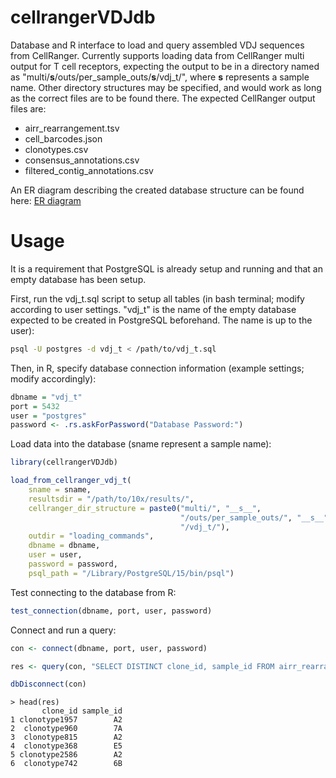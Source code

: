 # cellrangerVDJdb
Database and R interface to load and query assembled VDJ sequences from CellRanger. Currently supports loading data from CellRanger multi output for T cell receptors, expecting the output to be in a directory named as "multi/__s__/outs/per_sample_outs/__s__/vdj_t/", where __s__ represents a sample name. Other directory structures may be specified, and would work as long as the correct files are to be found there. The expected CellRanger output files are:

- airr_rearrangement.tsv
- cell_barcodes.json
- clonotypes.csv
- consensus_annotations.csv
- filtered_contig_annotations.csv

An ER diagram describing the created database structure can be found here: [ER diagram](images/ERD.pdf)

# Usage

It is a requirement that PostgreSQL is already setup and running and that an empty database has been setup. 

First, run the vdj_t.sql script to setup all tables (in bash terminal; modify according to user settings. "vdj_t" is the name of the empty database expected to be created in PostgreSQL beforehand. The name is up to the user):
```sh
psql -U postgres -d vdj_t < /path/to/vdj_t.sql
```

Then, in R, specify database connection information (example settings; modify accordingly):
```r
dbname = "vdj_t"
port = 5432
user = "postgres"
password <- .rs.askForPassword("Database Password:")
```

Load data into the database (sname represent a sample name):
```r
library(cellrangerVDJdb)

load_from_cellranger_vdj_t(
    sname = sname, 
    resultsdir = "/path/to/10x/results/",
    cellranger_dir_structure = paste0("multi/", "__s__", 
                                      "/outs/per_sample_outs/", "__s__", 
                                      "/vdj_t/"), 
    outdir = "loading_commands",
    dbname = dbname, 
    user = user, 
    password = password, 
    psql_path = "/Library/PostgreSQL/15/bin/psql")
```

Test connecting to the database from R:
```r
test_connection(dbname, port, user, password)
```

Connect and run a query:
```r
con <- connect(dbname, port, user, password)

res <- query(con, "SELECT DISTINCT clone_id, sample_id FROM airr_rearrangement")

dbDisconnect(con)
```

```
> head(res)
       clone_id sample_id
1 clonotype1957        A2
2  clonotype960        7A
3  clonotype815        A2
4  clonotype368        E5
5 clonotype2586        A2
6  clonotype742        6B
```
